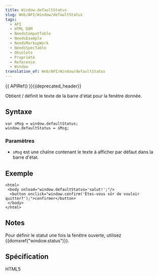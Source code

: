 ```yaml
---
title: Window.defaultStatus
slug: Web/API/Window/defaultStatus
tags:
  - API
  - HTML DOM
  - NeedsCompatTable
  - NeedsExample
  - NeedsMarkupWork
  - NeedsSpecTable
  - Obsolete
  - Propriété
  - Reference
  - Window
translation_of: Web/API/Window/defaultStatus
---
```

{{ APIRef() }}{{deprecated_header}}

Obtient / définit le texte de la barre d'état pour la fenêtre donnée.

## Syntaxe

    var sMsg = window.defaultStatus;
    window.defaultStatus = sMsg;

### Paramètres

- `sMsg` est une chaîne contenant le texte à afficher par défaut dans la barre d'état.

## Exemple

    <html>
     <body onload="window.defaultStatus='salut!';"/>
      <button onclick="window.confirm('Êtes-vous sûr de vouloir quitter?');">confirmer</button>
     </body>
    </html>

## Notes

Pour définir le statut une fois la fenêtre ouverte, utilisez {{domxref("window.status")}}.

## Spécification

HTML5
